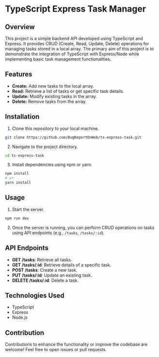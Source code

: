 # TypeScript Express Task Manager

## Overview
This project is a simple backend API developed using TypeScript and Express. It provides CRUD (Create, Read, Update, Delete) operations for managing tasks stored in a local array. The primary aim of this project is to demonstrate the integration of TypeScript with Express/Node while implementing basic task management functionalities.

## Features
- **Create:** Add new tasks to the local array.
- **Read:** Retrieve a list of tasks or get specific task details.
- **Update:** Modify existing tasks in the array.
- **Delete:** Remove tasks from the array.

## Installation
1. Clone this repository to your local machine.
```bash
git clone https://github.com/BugReportOnWeb/ts-express-task.git
``````

2. Navigate to the project directory.
```bash
cd ts-express-task
```

3. Install dependencies using npm or yarn.
```bash
npm install
# or
yarn install
```

## Usage
1. Start the server.
```bash
npm run dev
```

2. Once the server is running, you can perform CRUD operations on tasks using API endpoints (e.g., `/tasks`, `/tasks/:id`).

## API Endpoints
- **GET /tasks**: Retrieve all tasks.
- **GET /tasks/:id**: Retrieve details of a specific task.
- **POST /tasks**: Create a new task.
- **PUT /tasks/:id**: Update an existing task.
- **DELETE /tasks/:id**: Delete a task.

## Technologies Used
- TypeScript
- Express
- Node.js

## Contribution
Contributions to enhance the functionality or improve the codebase are welcome! Feel free to open issues or pull requests.

